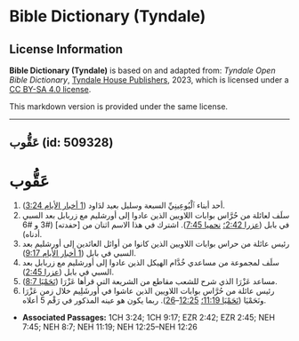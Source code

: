 # Bible Dictionary (Tyndale)

## License Information

**Bible Dictionary (Tyndale)** is based on and adapted from: _Tyndale Open Bible Dictionary_, [Tyndale House Publishers](https://tyndaleopenresources.com/), 2023, which is licensed under a [CC BY-SA 4.0 license](https://creativecommons.org/licenses/by-sa/4.0/legalcode.en).

This markdown version is provided under the same license.



--------------------------------

## عَقُّوب (id: 509328)

عَقُّوب
=======

1. أحد أبناء ٱلْيُوعِينِيِّ السبعة وسليل بعيد لدَاود ([1 أخبار الأيام 3:24](https://ref.ly/1Chr3:24)).
2. سلَف لعائلة من حُرَّاس بوابات اللاويين الذين عادوا إلى أورشليم مع زربابل بعد السبي في بابل ([عزرا 2:42؛](https://ref.ly/Ezra2:42) [نحميا 7:45](https://ref.ly/Neh7:45)). اشترك في هذا الاسم اثنان من \[حفدته] (\#3 و \#6 أدناه).
3. رئيس عائلة من حراس بوابات اللاويين الذين كانوا من أوائل العائدين إلى أورشليم بعد السبي في بابل ([1 أخبار الأيام 9:17](https://ref.ly/1Chr9:17)).
4. سلَف لمجموعة من مساعدي خُدَّام الهيكل الذين عادوا إلى أورشليم مع زربابل بعد السبي في بابل ([عزرا 2:45](https://ref.ly/Ezra2:45)).
5. مساعد عَزْرَا الذي شرح للشعب مقاطع من الشريعة التي قرأها عَزْرَا ([نَحَمْيَا 8:7](https://ref.ly/Neh8:7)).
6. رئيس عائلة من حُرَّاس بوابات اللاويين الذين عاشوا في أورشَلِيم خلال زمن عَزْرَا ونَحَمْيَا ([نَحَمْيَا 11:19؛](https://ref.ly/Neh11:19) [12:25](https://ref.ly/Neh12:25-Neh12:26)–[26](https://ref.ly/Neh12:25-Neh12:26)). ربما يكون هو عينه المذكور في رَقْم 5 أعلاه.

* **Associated Passages:** 1CH 3:24; 1CH 9:17; EZR 2:42; EZR 2:45; NEH 7:45; NEH 8:7; NEH 11:19; NEH 12:25–NEH 12:26

